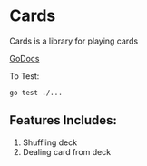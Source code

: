 # Cards
Cards is a library for playing cards

[GoDocs](https://godoc.org/github.com/dnguy078/cards)

To Test:
```
go test ./...
```


## Features Includes:
1. Shuffling deck
2. Dealing card from deck
